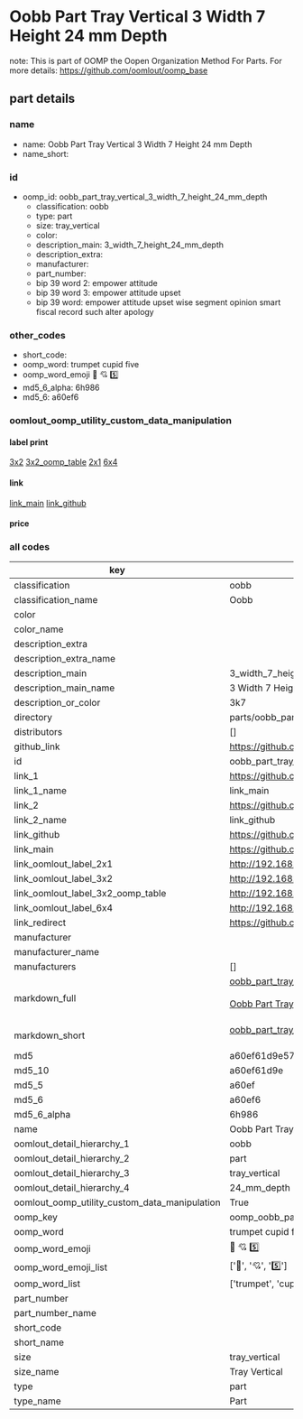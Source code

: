 # Oobb Part Tray Vertical 3 Width 7 Height 24 mm Depth  

note: This is part of OOMP the Oopen Organization Method For Parts. For more details: https://github.com/oomlout/oomp_base

##  part details
  







### name
* name: Oobb Part Tray Vertical 3 Width 7 Height 24 mm Depth
* name_short: 
### id
* oomp_id: oobb_part_tray_vertical_3_width_7_height_24_mm_depth
  * classification: oobb
  * type: part
  * size: tray_vertical
  * color: 
  * description_main: 3_width_7_height_24_mm_depth
  * description_extra: 
  * manufacturer: 
  * part_number: 
  * bip 39 word 2: empower attitude
  * bip 39 word 3: empower attitude upset
  * bip 39 word: empower attitude upset wise segment opinion smart fiscal record such alter apology

### other_codes
* short_code: 
* oomp_word: trumpet cupid five
* oomp_word_emoji :trumpet: :cupid: :five:
* md5_6_alpha: 6h986
* md5_6: a60ef6






### oomlout_oomp_utility_custom_data_manipulation
#### label print
[3x2](http://192.168.1.245:1112/?label=oomp%206h986)
[3x2_oomp_table](http://192.168.1.108:1112/?label=oomp%206h986)
[2x1](http://192.168.1.242:1112/?label=oomp%206h986)
[6x4](http://192.168.1.55:1112/?label=oomp%206h986)    

#### link

[link_main](https://github.com/oomlout/oomlout_oomp_version_1_messy/tree/main/parts/oobb_part_tray_vertical_3_width_7_height_24_mm_depth) [link_github](https://github.com/oomlout/oomlout_oomp_version_1_messy/tree/main/parts/oobb_part_tray_vertical_3_width_7_height_24_mm_depth)                             

#### price







### all codes 
| key | value |  
| --- | --- |  
| classification | oobb |  
| classification_name | Oobb |  
| color |  |  
| color_name |  |  
| description_extra |  |  
| description_extra_name |  |  
| description_main | 3_width_7_height_24_mm_depth |  
| description_main_name | 3 Width 7 Height 24 mm Depth |  
| description_or_color | 3k7 |  
| directory | parts/oobb_part_tray_vertical_3_width_7_height_24_mm_depth |  
| distributors | [] |  
| github_link | https://github.com/oomlout/oomlout_oomp_part_src/tree/main/parts/oobb_part_tray_vertical_3_width_7_height_24_mm_depth |  
| id | oobb_part_tray_vertical_3_width_7_height_24_mm_depth |  
| link_1 | https://github.com/oomlout/oomlout_oomp_version_1_messy/tree/main/parts/oobb_part_tray_vertical_3_width_7_height_24_mm_depth |  
| link_1_name | link_main |  
| link_2 | https://github.com/oomlout/oomlout_oomp_version_1_messy/tree/main/parts/oobb_part_tray_vertical_3_width_7_height_24_mm_depth |  
| link_2_name | link_github |  
| link_github | https://github.com/oomlout/oomlout_oomp_version_1_messy/tree/main/parts/oobb_part_tray_vertical_3_width_7_height_24_mm_depth |  
| link_main | https://github.com/oomlout/oomlout_oomp_version_1_messy/tree/main/parts/oobb_part_tray_vertical_3_width_7_height_24_mm_depth |  
| link_oomlout_label_2x1 | http://192.168.1.242:1112/?label=oomp%206h986 |  
| link_oomlout_label_3x2 | http://192.168.1.245:1112/?label=oomp%206h986 |  
| link_oomlout_label_3x2_oomp_table | http://192.168.1.108:1112/?label=oomp%206h986 |  
| link_oomlout_label_6x4 | http://192.168.1.55:1112/?label=oomp%206h986 |  
| link_redirect | https://github.com/oomlout/oomlout_oomp_version_1_messy/tree/main/parts/oobb_part_tray_vertical_3_width_7_height_24_mm_depth |  
| manufacturer |  |  
| manufacturer_name |  |  
| manufacturers | [] |  
| markdown_full | [oobb_part_tray_vertical_3_width_7_height_24_mm_depth](none)<br>[](none)<br>[Oobb Part Tray Vertical 3 Width 7 Height 24 Mm Depth](none)<br><br> |  
| markdown_short | [oobb_part_tray_vertical_3_width_7_height_24_mm_depth](none)<br><br> |  
| md5 | a60ef61d9e5799926de19fc7de43aa48 |  
| md5_10 | a60ef61d9e |  
| md5_5 | a60ef |  
| md5_6 | a60ef6 |  
| md5_6_alpha | 6h986 |  
| name | Oobb Part Tray Vertical 3 Width 7 Height 24 mm Depth |  
| oomlout_detail_hierarchy_1 | oobb |  
| oomlout_detail_hierarchy_2 | part |  
| oomlout_detail_hierarchy_3 | tray_vertical |  
| oomlout_detail_hierarchy_4 | 24_mm_depth |  
| oomlout_oomp_utility_custom_data_manipulation | True |  
| oomp_key | oomp_oobb_part_tray_vertical_3_width_7_height_24_mm_depth |  
| oomp_word | trumpet cupid five |  
| oomp_word_emoji | :trumpet: :cupid: :five: |  
| oomp_word_emoji_list | [':trumpet:', ':cupid:', ':five:'] |  
| oomp_word_list | ['trumpet', 'cupid', 'five'] |  
| part_number |  |  
| part_number_name |  |  
| short_code |  |  
| short_name |  |  
| size | tray_vertical |  
| size_name | Tray Vertical |  
| type | part |  
| type_name | Part |  
